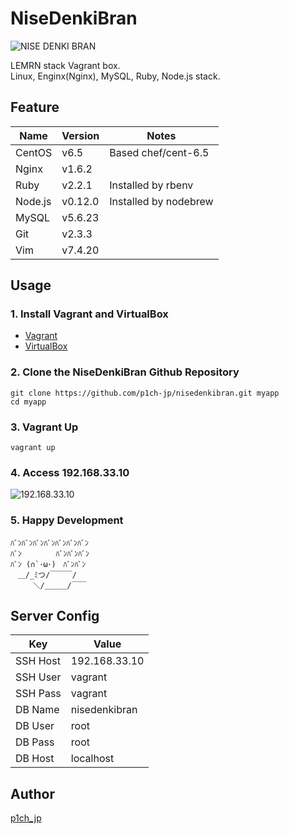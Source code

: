 NiseDenkiBran
====

![NISE DENKI BRAN](http://i.imgur.com/LuCaEd2.jpg)

LEMRN stack Vagrant box.  
Linux, Enginx(Nginx), MySQL, Ruby, Node.js stack.

## Feature
Name | Version | Notes
--- | --- | ---
CentOS | v6.5 | Based chef/cent-6.5
Nginx | v1.6.2 | 
Ruby | v2.2.1 | Installed by rbenv
Node.js | v0.12.0 | Installed by nodebrew
MySQL | v5.6.23 | 
Git | v2.3.3 | 
Vim | v7.4.20 | 

## Usage

### 1. Install Vagrant and VirtualBox

- [Vagrant](https://www.vagrantup.com/downloads.html)
- [VirtualBox](https://www.virtualbox.org/wiki/Downloads)

### 2. Clone the NiseDenkiBran Github Repository
```
git clone https://github.com/p1ch-jp/nisedenkibran.git myapp
cd myapp
```

### 3. Vagrant Up
```
vagrant up
```

### 4. Access 192.168.33.10
![192.168.33.10](http://i.imgur.com/ODfS59g.png)

### 5. Happy Development
```
ﾊﾞﾝﾊﾞﾝﾊﾞﾝﾊﾞﾝﾊﾞﾝﾊﾞﾝﾊﾞﾝ
ﾊﾞﾝ　　　　 ﾊﾞﾝﾊﾞﾝﾊﾞﾝ
ﾊﾞﾝ (∩`･ω･)　ﾊﾞﾝﾊﾞﾝ
　＿/_ﾐつ/￣￣￣/
　　　＼/＿＿＿/￣￣
```

## Server Config
Key | Value
--- | ---
SSH Host | 192.168.33.10
SSH User | vagrant
SSH Pass | vagrant
DB Name | nisedenkibran
DB User | root
DB Pass | root
DB Host | localhost

## Author

[p1ch_jp](https://twitter.com/p1ch_jp)
